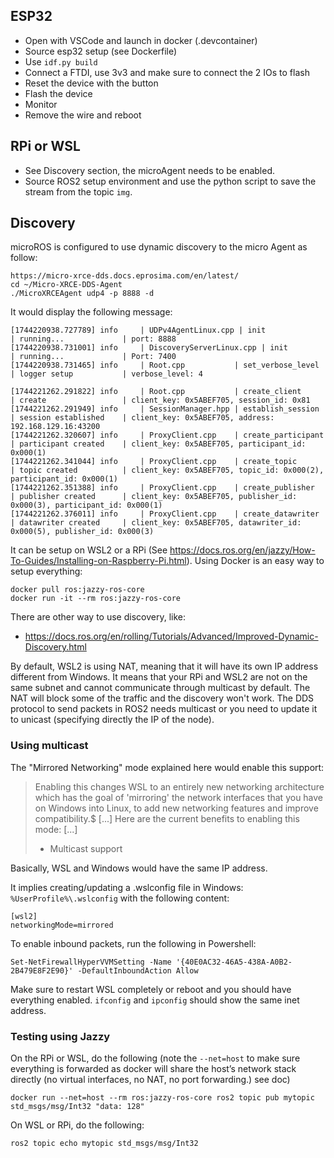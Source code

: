 ## ESP32

- Open with VSCode and launch in docker (.devcontainer)
- Source esp32 setup (see Dockerfile)
- Use `idf.py build`
- Connect a FTDI, use 3v3 and make sure to connect the 2 IOs to flash
- Reset the device with the button
- Flash the device
- Monitor
- Remove the wire and reboot

## RPi or WSL

- See Discovery section, the microAgent needs to be enabled.
- Source ROS2 setup environment and use the python script to save the 
  stream from the topic `img`.

## Discovery

microROS is configured to use dynamic discovery to the micro Agent as follow:
```
https://micro-xrce-dds.docs.eprosima.com/en/latest/
cd ~/Micro-XRCE-DDS-Agent
./MicroXRCEAgent udp4 -p 8888 -d
```

It would display the following message:
```
[1744220938.727789] info     | UDPv4AgentLinux.cpp | init                     | running...             | port: 8888
[1744220938.731001] info     | DiscoveryServerLinux.cpp | init                     | running...             | Port: 7400
[1744220938.731465] info     | Root.cpp           | set_verbose_level        | logger setup           | verbose_level: 4

[1744221262.291822] info     | Root.cpp           | create_client            | create                 | client_key: 0x5ABEF705, session_id: 0x81
[1744221262.291949] info     | SessionManager.hpp | establish_session        | session established    | client_key: 0x5ABEF705, address: 192.168.129.16:43200
[1744221262.320607] info     | ProxyClient.cpp    | create_participant       | participant created    | client_key: 0x5ABEF705, participant_id: 0x000(1)
[1744221262.341044] info     | ProxyClient.cpp    | create_topic             | topic created          | client_key: 0x5ABEF705, topic_id: 0x000(2), participant_id: 0x000(1)
[1744221262.351388] info     | ProxyClient.cpp    | create_publisher         | publisher created      | client_key: 0x5ABEF705, publisher_id: 0x000(3), participant_id: 0x000(1)
[1744221262.376011] info     | ProxyClient.cpp    | create_datawriter        | datawriter created     | client_key: 0x5ABEF705, datawriter_id: 0x000(5), publisher_id: 0x000(3)
```


It can be setup on WSL2 or a RPi (See https://docs.ros.org/en/jazzy/How-To-Guides/Installing-on-Raspberry-Pi.html).
Using Docker is an easy way to setup everything:
```
docker pull ros:jazzy-ros-core
docker run -it --rm ros:jazzy-ros-core
```

There are other way to use discovery, like:
- https://docs.ros.org/en/rolling/Tutorials/Advanced/Improved-Dynamic-Discovery.html


By default, WSL2 is using NAT, meaning that it will have its own IP address
different from Windows. It means that your RPi and WSL2 are not on the same
subnet and cannot communicate through multicast by default.
The NAT will block some of the traffic and the discovery won't work.
The DDS protocol to send packets in ROS2 needs multicast or you need to
update it to unicast (specifying directly the IP of the node).

### Using multicast

The "Mirrored Networking" mode explained here would enable this support:

> Enabling this changes WSL to an entirely new networking architecture which
> has the goal of 'mirroring' the network interfaces that you have on Windows
> into Linux, to add new networking features and improve compatibility.$
> [...]
> Here are the current benefits to enabling this mode:
> [...]
> - Multicast support

Basically, WSL and Windows would have the same IP address.

It implies creating/updating a .wslconfig file in Windows: `%UserProfile%\.wslconfig`
with the following content:

```
[wsl2]
networkingMode=mirrored
```

To enable inbound packets, run the following in Powershell:

`Set-NetFirewallHyperVVMSetting -Name '{40E0AC32-46A5-438A-A0B2-2B479E8F2E90}' -DefaultInboundAction Allow`

Make sure to restart WSL completely or reboot and you should have everything enabled.
`ifconfig` and `ipconfig` should show the same inet address.


### Testing using Jazzy

On the RPi or WSL, do the following (note the `--net=host` to make sure everything
is forwarded as docker will share the host’s network stack directly
(no virtual interfaces, no NAT, no port forwarding.) see doc)

```
docker run --net=host --rm ros:jazzy-ros-core ros2 topic pub mytopic std_msgs/msg/Int32 "data: 128"
```

On WSL or RPi, do the following:

```
ros2 topic echo mytopic std_msgs/msg/Int32
```